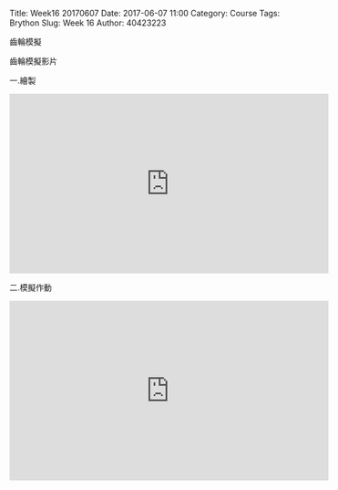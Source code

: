 Title: Week16 20170607
Date: 2017-06-07 11:00
Category: Course
Tags: Brython
Slug: Week 16
Author: 40423223

齒輪模擬

<!-- PELICAN_END_SUMMARY -->

齒輪模擬影片
 
 一.繪製
 
 <iframe width="560" height="315" src="https://www.youtube.com/embed/jTVQVHgH2VQ" frameborder="0" allowfullscreen></iframe>
 
 二.模擬作動
 
 <iframe width="560" height="315" src="https://www.youtube.com/embed/CPTpESMTDQQ" frameborder="0" allowfullscreen></iframe>
 
 
